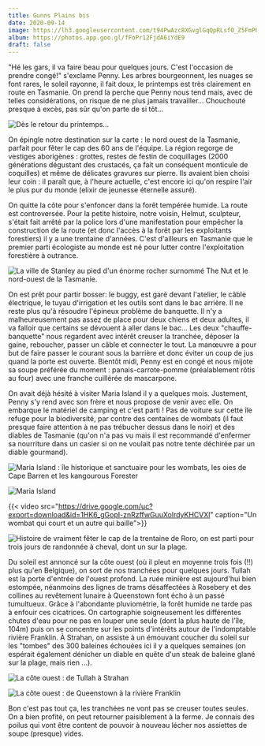 ```yaml
---
title: Gunns Plains bis
date: 2020-09-14
image: https://lh3.googleusercontent.com/t94PwAzc8XGvglGqQpRLsfO_Z5FmPQ8t0q9vFFMT5sYJBjCFY3fe3jCYrZmoLEkbWugBuRDAsrdGZ0BiP0Udn3r7dWG7Ky5WGD0rANmAZCUZByW0MwbsNQ0nZFdhvxrH5Rs1XiLfZy0
album: https://photos.app.goo.gl/fFoPr12FjdA6iYdE9
draft: false
---
```


"Hé les gars, il va faire beau pour quelques jours. C'est l'occasion de prendre congé!" s'exclame Penny. Les arbres bourgeonnent, les nuages se font rares, le soleil rayonne, il fait doux, le printemps est très clairement en route en Tasmanie. On prend la perche que Penny nous tend mais, avec de telles considérations, on risque de ne plus jamais travailler... Chouchouté presque à excès, pas sûr qu'on parte de si tôt...

![Dès le retour du printemps...](https://lh3.googleusercontent.com/mV95rYS-aP7eqVrDpSA4nemtSCu1kQa96VXUmNivFOzLEZyxldGHt8-uh-aqeh4EEkdd0otQDmzD4QHTie_PlVrfxbdZduZAnMFG1gucd16IzsHeIoQGzNfEW4mDKwJuRhhgSGMqEOU)

On épingle notre destination sur la carte : le nord ouest de la Tasmanie, parfait pour fêter le cap des 60 ans de l'équipe. La région regorge de vestiges aborigènes : grottes, restes de festin de coquillages (2000 générations dégustant des crustacés, ça fait un conséquent monticule de coquilles) et même de délicates gravures sur pierre. Ils avaient bien choisi leur coin : il paraît que, à l'heure actuelle, c'est encore ici qu'on respire l'air le plus pur du monde (elixir de jeunesse éternelle assuré).

On quitte la côte pour s'enfoncer dans la forêt tempérée humide. La route est controversée. Pour la petite histoire, notre voisin, Helmut, sculpteur, s'était fait arrêté par la police lors d'une manifestation pour empêcher la construction de la route (et donc l'accès à la forêt par les exploitants forestiers) il y a une trentaine d'années. C'est d'ailleurs en Tasmanie que le premier parti écologiste au monde est né pour lutter contre l'exploitation forestière à outrance.

![La ville de Stanley au pied d'un énorme rocher surnommé The Nut et le nord-ouest de la Tasmanie.](https://lh3.googleusercontent.com/wWSZ3Y-Dh8UPqr0ugGtcMqW2vzT74HL3VEzBD-li0RkjHX2buo0iqvB_SbQ8qS60EhYeVc4sZCYz7XDs-VBFSzUGeUPTUAFWVG6f6liXcPUlmGIX9YBGGPUZkaoAAo6SVEDQnR75iEY)

On est prêt pour partir bosser: le buggy, est garé devant l'atelier, le câble électrique, le tuyau d'irrigation et les outils sont dans le bac arrière. Il ne reste plus qu'à résoudre l'épineux problème de banquette. Il n'y a malheureusement pas assez de place pour deux chiens et deux adultes, il va falloir que certains se dévouent à aller dans le bac... Les deux "chauffe-banquette" nous regardent avec intérêt creuser la tranchée, déposer la gaine, reboucher, passer un câble et connecter le tout. La manœuvre a pour but de faire passer le courant sous la barrière et donc éviter un coup de jus quand la porte est ouverte. Bientôt midi, Penny est en congé et nous mijote sa soupe préférée du moment : panais-carrote-pomme (préalablement rôtis au four) avec une franche cuillérée de mascarpone.

On avait déjà hésité à visiter Maria Island il y a quelques mois. Justement, Penny s'y rend avec son frère et nous propose de venir avec elle. On embarque le matériel de camping et c'est parti ! Pas de voiture sur cette île refuge pour la biodiversité, par contre des centaines de wombats (il faut presque faire attention à ne pas trébucher dessus dans le noir) et des diables de Tasmanie (qu'on n'a pas vu mais il est recommandé d'enfermer sa nourriture dans un casier si on ne voulait pas notre tente déchirée par un diable gourmand).

![Maria Island : île historique et sanctuaire pour les wombats, les oies de Cape Barren et les kangourous Forester](https://lh3.googleusercontent.com/vO56azvbCGF7po5s5ocBz5-LDLxoNXK3rscoQlHiPJzSJWv7HZv94wSdvP65DS13nwJWAiPpqQrTw8vJ1oXarxrwd2dEn0PuWu6tBJP2r89WXe7EMVxIF_ZjcjjBPPnE_c09qOupsEw)

![Maria Island](https://lh3.googleusercontent.com/4NRM390dcoeXrZx0R6wRks78SnsxgduDCzGSKyGrd6JgiJoovdWbLeS-VVMJMg33_FcCUzQEo_reY5cEPvgge6fcwsB9gjiPXJMG4AaS56vqYLMy1_i9THdoJHCxXUmsWXQln6S_HOY)

{{< video src="https://drive.google.com/uc?export=download&id=1HK6_gGopI-znRzffwGuuXolrdyKHCVXl" caption="Un wombat qui court et un autre qui baille">}}

![Histoire de vraiment fêter le cap de la trentaine de Roro, on est parti pour trois jours de randonnée à cheval, dont un sur la plage.](https://lh3.googleusercontent.com/p9kSNUw71s_reUXdwfXpdxZRrFJ7WYOF8ZtmPzMHucLacw1gZzETdfeFF0No9URTlSuh-fUAm7deXlviVQK7raIMCPARnvMy6JTV6Yr-Sw5QuDo-NzT1GtDYQhODTaGSVdku2zm-E6s)

Du soleil est annoncé sur la côte ouest (où il pleut en moyenne trois fois (!!) plus qu'en Belgique), on sort de nos tranchées pour quelques jours. Tullah est la porte d'entrée de l'ouest profond. La ruée minière est aujourd'hui bien estompée, néanmoins des lignes de trams désaffectées à Rosebery et des collines au revêtement lunaire à Queenstown font écho à un passé tumultueux. Grâce à l'abondante pluviométrie, la forêt humide ne tarde pas à enfouir ces cicatrices. On cartographie soigneusement les différentes chutes d'eau pour ne pas en louper une seule (dont la plus haute de l'île, 104m) puis on se concentre sur les points d'intérêts autour de l'indomptable rivière Franklin. À Strahan, on assiste à un émouvant coucher du soleil sur les "tombes" des 300 baleines échouées ici il y a quelques semaines (on espérait également dénicher un diable en quête d'un steak de baleine glané sur la plage, mais rien ...).

![La côte ouest : de Tullah à Strahan](https://lh3.googleusercontent.com/0wKCKZ-1N7t-B4CbVDZTgHBKPgh-NUu28UJ6CkNbL1iI9jRnE_3AajZSanK_fLGxuRREUp73EWb30bmAR8ppQe3OwvWVco26D62VwvqLmuFxCdwn3xgODMycZNTDR2GpcZN-50Nyw48)

![La côte ouest : de Queenstown à la rivière Franklin](https://lh3.googleusercontent.com/bkw2-VYro_oBui3BLz-8cqhh1b4LkeNQJj8n4Gf6sKuAM0SwUDcQcSl87REQMZ3g3zeLDg_DDohdXiSC6fvkYETCOVgAu64Q3GS9vHo9ERmitogzZBcyJ7RBoLnXqHcpl0701oNkoyc)

Bon c'est pas tout ça, les tranchées ne vont pas se creuser toutes seules. On a bien profité, on peut retourner paisiblement à la ferme. Je connais des poilus qui vont être content de pouvoir à nouveau lécher nos assiettes de soupe (presque) vides.
